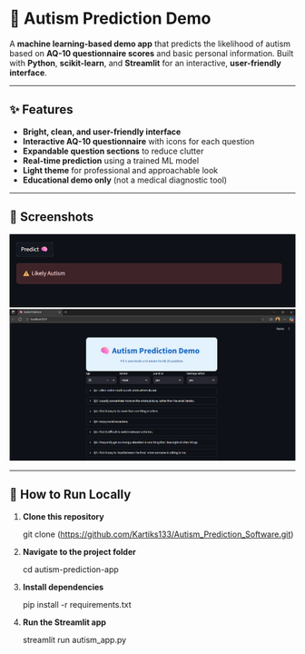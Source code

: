 # **🧠 Autism Prediction Demo**

A **machine learning-based demo app** that predicts the likelihood of autism based on **AQ-10 questionnaire scores** and basic personal information. Built with **Python**, **scikit-learn**, and **Streamlit** for an interactive, **user-friendly interface**.

---

## **✨ Features**

- **Bright, clean, and user-friendly interface**
- **Interactive AQ-10 questionnaire** with icons for each question
- **Expandable question sections** to reduce clutter
- **Real-time prediction** using a trained ML model
- **Light theme** for professional and approachable look
- **Educational demo only** (not a medical diagnostic tool)

---

## **📸 Screenshots**

<!-- Add your app screenshots here -->
![App Screenshot](screenshot1.png)  
![App Screenshot](screenshot2.png)

---

## **🚀 How to Run Locally**

1. **Clone this repository**

     git clone (https://github.com/Kartiks133/Autism_Prediction_Software.git)
2. **Navigate to the project folder**

     cd autism-prediction-app
3. **Install dependencies**

     pip install -r requirements.txt
4. **Run the Streamlit app**

     streamlit run autism_app.py


